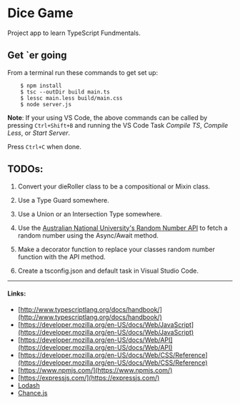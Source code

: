 
# Dice Game

Project app to learn TypeScript Fundmentals.

## Get `er going

From a terminal run these commands to get set up:

        $ npm install
        $ tsc --outDir build main.ts
        $ lessc main.less build/main.css
        $ node server.js

**Note**: If your using VS Code, the above commands can be called  by pressing `Ctrl+Shift+B` and running the VS Code Task *Compile TS*, *Compile Less*, or *Start Server*.

Press `Ctrl+C` when done.


## TODOs:

1. Convert your dieRoller class to be a compositional or Mixin class.

2. Use a Type Guard somewhere.

3. Use a Union or an Intersection Type somewhere.

4. Use the [Australian National University's Random Number API](http://qrng.anu.edu.au/API/api-demo.php) to fetch a random number using the Async/Await method.

5. Make a decorator function to replace your classes random number function with the API method.

6. Create a tsconfig.json and default task in Visual Studio Code.


---

#### Links:

* [http://www.typescriptlang.org/docs/handbook/](http://www.typescriptlang.org/docs/handbook/)
* [https://developer.mozilla.org/en-US/docs/Web/JavaScript](https://developer.mozilla.org/en-US/docs/Web/JavaScript)
* [https://developer.mozilla.org/en-US/docs/Web/API](https://developer.mozilla.org/en-US/docs/Web/API)
* [https://developer.mozilla.org/en-US/docs/Web/CSS/Reference](https://developer.mozilla.org/en-US/docs/Web/CSS/Reference)
* [https://www.npmjs.com/](https://www.npmjs.com/)
* [https://expressjs.com/](https://expressjs.com/)
* [Lodash](https://lodash.com/)
* [Chance.js](http://chancejs.com/)